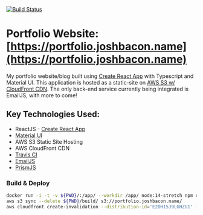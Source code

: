 [![Build Status](https://api.travis-ci.com/jbacon/portfolio-website.svg?branch=main)](https://api.travis-ci.com/jbacon/portfolio-website.svg?branch=main)

# Portfolio Website: [https://portfolio.joshbacon.name](https://portfolio.joshbacon.name)
My portfolio website/blog built using [Create React App](https://create-react-app.dev/) with Typescript and Material UI. This application is hosted as a static-site on [AWS S3 w/ CloudFront CDN](https://aws.amazon.com/getting-started/hands-on/host-static-website/). The only back-end service currently being integrated is EmailJS, with more to come!

## Key Technologies Used:
- ReactJS - [Create React App](https://reactjs.org/docs/create-a-new-react-app.html)
- [Material UI](https://mui.com/)
- AWS S3 Static Site Hosting
- AWS CloudFront CDN
- [Travis CI](https://app.travis-ci.com/)
- [EmailJS](https://www.emailjs.com/)
- [PrismJS](https://prismjs.com/)

### Build & Deploy
```bash
docker run -i -t -v ${PWD}/:/app/ --workdir /app/ node:14-stretch npm run-script build
aws s3 sync --delete ${PWD}/build/ s3://portfolio.joshbacon.name/
aws cloudfront create-invalidation --distribution-id='E2DH15J9LGHZU1' --paths='/*'
```